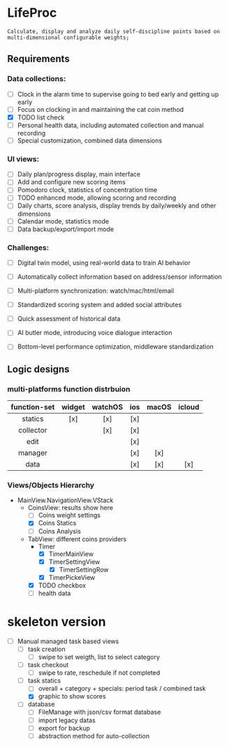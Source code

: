 # LifeProc
````
Calculate, display and analyze daily self-discipline points based on multi-dimensional configurable weights;
````
## Requirements

### Data collections:
   - [ ] Clock in the alarm time to supervise going to bed early and getting up early
   - [ ] Focus on clocking in and maintaining the cat coin method
   - [x] TODO list check
   - [ ] Personal health data, including automated collection and manual recording
   - [ ] Special customization, combined data dimensions

### UI views:
   - [ ] Daily plan/progress display, main interface
   - [ ] Add and configure new scoring items
   - [ ] Pomodoro clock, statistics of concentration time
   - [ ] TODO enhanced mode, allowing scoring and recording
   - [ ] Daily charts, score analysis, display trends by daily/weekly and other dimensions
   - [ ] Calendar mode, statistics mode
   - [ ] Data backup/export/import mode

### Challenges:
   - [ ] Digital twin model, using real-world data to train AI behavior
   - [ ] Automatically collect information based on address/sensor information
   - [ ] Multi-platform synchronization: watch/mac/html/email
   - [ ] Standardized scoring system and added social attributes
   - [ ] Quick assessment of historical data
   - [ ] AI butler mode, introducing voice dialogue interaction
   - [ ] Bottom-level performance optimization, middleware standardization


## Logic designs

### multi-platforms function distrbuion

| function-set | widget | watchOS | ios | macOS | icloud |
|:------------:|:------:|:-------:|:---:|:-----:|:------:|
| statics      |   [x]  |   [x]   | [x] |       |        |
| collector    |        |   [x]   | [x] |       |        |
| edit         |        |         | [x] |       |        |
| manager      |        |         | [x] |  [x]  |        |
| data         |        |         | [x] |  [x]  |  [x]   |


### Views/Objects Hierarchy
   - MainView.NavigationView.VStack
      - CoinsView: results show here
         - [ ] Coins weight settings
         - [x] Coins Statics
         - [ ] Coins Analysis
      - TabView: different coins providers
         - Timer
            - [x] TimerMainView
            - [x] TimerSettingView
               - [x] TimerSettingRow
            - [x] TimerPickeView
         - [x] TODO checkbox
         - [ ] health data

# skeleton version
   - [ ] Manual managed task based views
      - [ ] task creation
        - [ ] swipe to set weigth, list to select category
      - [ ] task checkout
        - [ ] swipe to rate, reschedule if not completed
      - [ ] task statics
        - [ ] overall + category + specials: period task / combined task
        - [x] graphic to show scores
      - [ ] database
        - [ ] FileManage with json/csv format database
        - [ ] import legacy datas
        - [ ] export for backup
        - [ ] abstraction method for auto-collection
